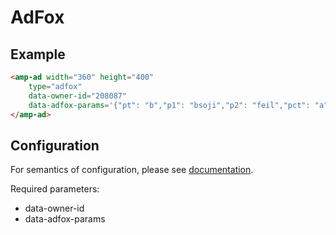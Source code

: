 <!---
Copyright 2017 The AMP HTML Authors. All Rights Reserved.

Licensed under the Apache License, Version 2.0 (the "License");
you may not use this file except in compliance with the License.
You may obtain a copy of the License at

      http://www.apache.org/licenses/LICENSE-2.0

Unless required by applicable law or agreed to in writing, software
distributed under the License is distributed on an "AS-IS" BASIS,
WITHOUT WARRANTIES OR CONDITIONS OF ANY KIND, either express or implied.
See the License for the specific language governing permissions and
limitations under the License.
-->

# AdFox

## Example

```html
<amp-ad width="360" height="400"
    type="adfox"
    data-owner-id="208087"
    data-adfox-params='{"pt": "b","p1": "bsoji","p2": "feil","pct": "a","pfc": "bbhfo","pfb": "cwrtv"}'>
</amp-ad>
```

## Configuration

For semantics of configuration, please see [documentation](https://specs.adfox.ru/page/254/).

Required parameters:
- data-owner-id
- data-adfox-params
